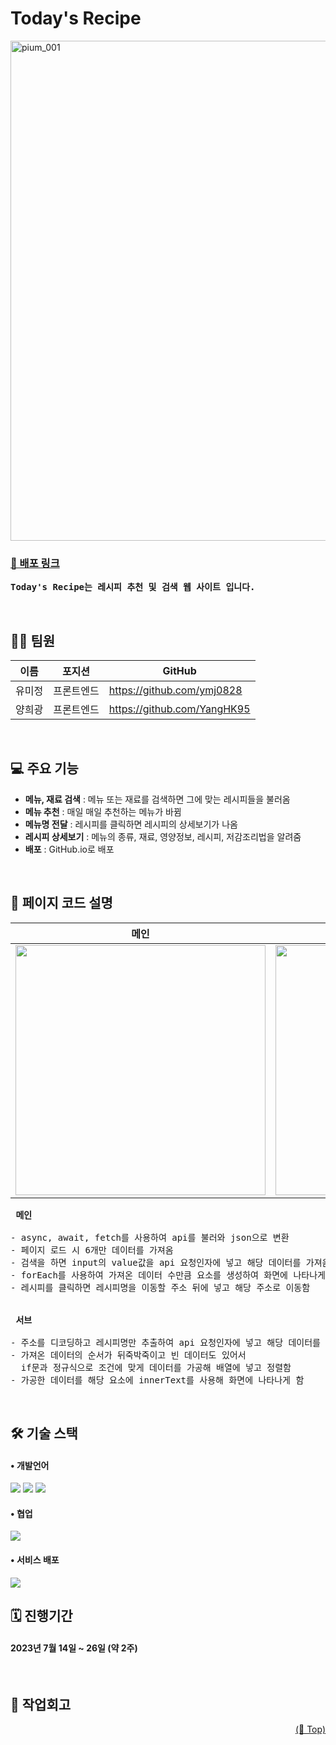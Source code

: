 # Today's Recipe

<img width="800" alt="pium_001" src="https://github.com/learning-mates/Today_Recipe/assets/96277798/add4ed54-fbef-4e6e-95df-660546a88a47">

### [🔗 배포 링크](https://learning-mates.github.io/Today_Recipe/)
<pre>
<strong>Today's Recipe는 레시피 추천 및 검색 웹 사이트 입니다.</strong>
</pre>

<br />

## 👩‍💻 팀원

| 이름 | 포지션 | GitHub |
| --- | --- | --- |
| 유미정 | 프론트엔드 | https://github.com/ymj0828 |
| 양희광 | 프론트엔드 | https://github.com/YangHK95 |

<br />

## 💻 주요 기능
- **메뉴, 재료 검색** : 메뉴 또는 재료를 검색하면 그에 맞는 레시피들을 불러옴
- **메뉴 추천** : 매일 매일 추천하는 메뉴가 바뀜
- **메뉴명 전달** : 레시피를 클릭하면 레시피의 상세보기가 나옴
- **레시피 상세보기** : 메뉴의 종류, 재료, 영양정보, 레시피, 저감조리법을 알려줌
- **배포** : GitHub.io로 배포

<br />

## 📝 페이지 코드 설명

|메인|서브|
|:----:|:----:|
|<img src='https://user-images.githubusercontent.com/96277798/265259551-dc35bbff-3b0c-4fce-a119-7fae47bb2f8e.png' width="400" />|<img src='https://user-images.githubusercontent.com/96277798/265259562-c7a0d33a-43b3-427a-96ab-36dfb3884914.png' width="400"/>|

<pre>
<strong> 메인 </strong>

- async, await, fetch를 사용하여 api를 불러와 json으로 변환
- 페이지 로드 시 6개만 데이터를 가져옴
- 검색을 하면 input의 value값을 api 요청인자에 넣고 해당 데이터를 가져옴
- forEach를 사용하여 가져온 데이터 수만큼 요소를 생성하여 화면에 나타나게 함
- 레시피를 클릭하면 레시피명을 이동할 주소 뒤에 넣고 해당 주소로 이동함


<strong> 서브 </strong>

- 주소를 디코딩하고 레시피명만 추출하여 api 요청인자에 넣고 해당 데이터를 가져옴 
- 가져온 데이터의 순서가 뒤죽박죽이고 빈 데이터도 있어서
  if문과 정규식으로 조건에 맞게 데이터를 가공해 배열에 넣고 정렬함
- 가공한 데이터를 해당 요소에 innerText를 사용해 화면에 나타나게 함
</pre>

<br />

## 🛠 기술 스택
#### • 개발언어
<img src="https://img.shields.io/badge/HTML-E34F26?style=for-the-badge&logo=html5&logoColor=white"/> <img src="https://img.shields.io/badge/CSS-1572B6?style=for-the-badge&logo=CSS3&Color=white"/> <img src="https://img.shields.io/badge/JavaScript-F7DF1E?style=for-the-badge&logo=JavaScript&logoColor=white"/>

#### • 협업
<img src="https://img.shields.io/badge/Slack-4A154B?style=for-the-badge&logo=Slack&logoColor=white"/> 

#### • 서비스 배포
<img src="https://img.shields.io/badge/github-181717?style=for-the-badge&logo=github&logoColor=white">

<br />

## 🗓️ 진행기간
#### 2023년 7월 14일 ~ 26일 (약 2주)

<br />

## 💭 작업회고

<!-- #### [👉 유미정의 작업회고](https://lumimi.tistory.com/25) -->

<p align="right"><a href="#todays-recipe">(🔼 Top)</a></p>

<br />